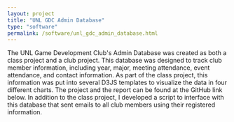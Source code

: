 ```yaml
---
layout: project
title: "UNL GDC Admin Database"
type: "software"
permalink: /software/unl_gdc_admin_database.html
---
```

The UNL Game Development Club's Admin Database was created as both a class project and a club project. This database was designed to track club member information, including year, major, meeting attendance, event attendance, and contact information. As part of the class project, this information was put into several D3JS templates to visualize the data in four different charts. The project and the report can be found at the GitHub link below. In addition to the class project, I developed a script to interface with this database that sent emails to all club members using their registered information.